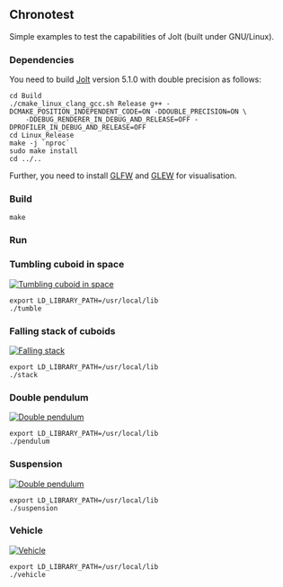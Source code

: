 ## Chronotest

Simple examples to test the capabilities of Jolt (built under GNU/Linux).

### Dependencies

You need to build [Jolt][1] version 5.1.0 with double precision as follows:

```Shell
cd Build
./cmake_linux_clang_gcc.sh Release g++ -DCMAKE_POSITION_INDEPENDENT_CODE=ON -DDOUBLE_PRECISION=ON \
    -DDEBUG_RENDERER_IN_DEBUG_AND_RELEASE=OFF -DPROFILER_IN_DEBUG_AND_RELEASE=OFF
cd Linux_Release
make -j `nproc`
sudo make install
cd ../..
```

Further, you need to install [GLFW][3] and [GLEW][4] for visualisation.

### Build

```Shell
make
```

### Run
### Tumbling cuboid in space

[![Tumbling cuboid in space](https://i.ytimg.com/vi/kZoc2nsGFH4/hqdefault.jpg)](https://www.youtube.com/watch?v=kZoc2nsGFH4)

```Shell
export LD_LIBRARY_PATH=/usr/local/lib
./tumble
```

### Falling stack of cuboids

[![Falling stack](https://i.ytimg.com/vi/vo4-9reTK78/hqdefault.jpg)](https://www.youtube.com/watch?v=vo4-9reTK78)

```Shell
export LD_LIBRARY_PATH=/usr/local/lib
./stack
```

### Double pendulum

[![Double pendulum](https://i.ytimg.com/vi/ITSNDQgw13U/hqdefault.jpg)](https://www.youtube.com/watch?v=ITSNDQgw13U)

```Shell
export LD_LIBRARY_PATH=/usr/local/lib
./pendulum
```

### Suspension

[![Double pendulum](https://i.ytimg.com/vi/f2Rcfzaxo9I/hqdefault.jpg)](https://www.youtube.com/watch?v=f2Rcfzaxo9I)

```Shell
export LD_LIBRARY_PATH=/usr/local/lib
./suspension
```

### Vehicle

[![Vehicle](https://i.ytimg.com/vi/LWSXWqWFKmQ/hqdefault.jpg)](https://www.youtube.com/watch?v=LWSXWqWFKmQ)

```Shell
export LD_LIBRARY_PATH=/usr/local/lib
./vehicle
```

[1]: https://github.com/jrouwe/JoltPhysics
[2]: https://github.com/jrouwe/JoltPhysics/blob/master/Build/README.md
[3]: https://www.glfw.org/
[4]: https://glew.sourceforge.net/
